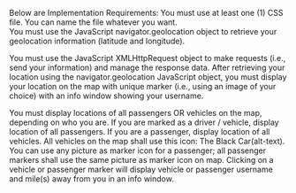 Below are Implementation Requirements:
You must use at least one (1) CSS file. You can name the file whatever you want.
\
You must use the JavaScript navigator.geolocation object to retrieve your geolocation information (latitude and longitude).

You must use the JavaScript XMLHttpRequest object to make requests (i.e., send your information) and manage the response data.
After retrieving your location using the navigator.geolocation JavaScript object, you must display your location on the map with unique marker (i.e., using an image of your choice) with an info window showing your username.

You must display locations of all passengers OR vehicles on the map, depending on who you are. If you are marked as a driver / vehicle, display location of all passengers. If you are a passenger, display location of all vehicles. All vehicles on the map shall use this icon: The Black Car(alt-text). You can use any picture as marker icon for a passenger; all passenger markers shall use the same picture as marker icon on map. Clicking on a vehicle or passenger marker will display vehicle or passenger username and mile(s) away from you in an info window.